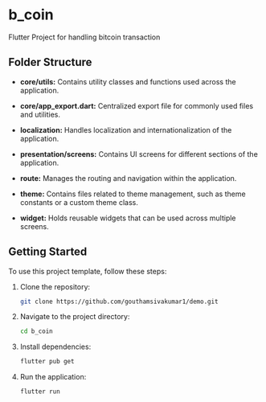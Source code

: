 # b_coin

Flutter Project for handling bitcoin transaction 

## Folder Structure

- **core/utils:** Contains utility classes and functions used across the application.

- **core/app_export.dart:** Centralized export file for commonly used files and utilities.

- **localization:** Handles localization and internationalization of the application.

- **presentation/screens:** Contains UI screens for different sections of the application.

- **route:** Manages the routing and navigation within the application.

- **theme:** Contains files related to theme management, such as theme constants or a custom theme class.

- **widget:** Holds reusable widgets that can be used across multiple screens.

## Getting Started

To use this project template, follow these steps:

1. Clone the repository:

   ```bash
   git clone https://github.com/gouthamsivakumar1/demo.git
2. Navigate to the project directory:

    ```bash
    cd b_coin
3. Install dependencies:

    ```bash
    flutter pub get

3. Run the application:

    ```bash
    flutter run


